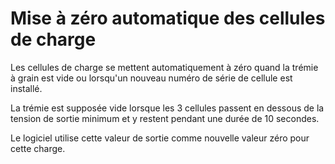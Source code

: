 # Mise à zéro automatique des cellules de charge

Les cellules de charge se mettent automatiquement à zéro quand la trémie à grain est vide ou lorsqu'un nouveau numéro
de série de cellule est installé.

La trémie est supposée vide lorsque les 3 cellules passent en dessous de la tension de sortie minimum et y restent pendant
une durée de 10 secondes.

Le logiciel utilise cette valeur de sortie comme nouvelle valeur zéro pour cette charge.
